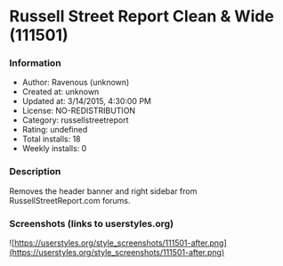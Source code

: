 # Russell Street Report Clean & Wide (111501)

### Information
- Author: Ravenous (unknown)
- Created at: unknown
- Updated at: 3/14/2015, 4:30:00 PM
- License: NO-REDISTRIBUTION
- Category: russellstreetreport
- Rating: undefined
- Total installs: 18
- Weekly installs: 0


### Description
Removes the header banner and right sidebar from RussellStreetReport.com forums.


### Screenshots (links to userstyles.org)
![https://userstyles.org/style_screenshots/111501-after.png](https://userstyles.org/style_screenshots/111501-after.png)


